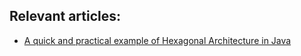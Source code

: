 ## Relevant articles:

- [A quick and practical example of Hexagonal Architecture in Java](http://inprogress.baeldung.com/?p=162538)


